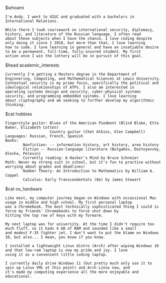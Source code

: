 $whoami

    I'm Andy. I went to UIUC and graduated with a bachelors in International Relations.
    
    While there I took coursework on international security, diplomacy, history, and literature of the Russian language. I often read 
    about these subjects when I have the chance. I love coding despite only doing it since I 2018, but more than that, I love learning
    how to code. I love learning in general and have an insatiable desire to be a permanent, full-time, fully-insured student. My first
    action once I win the lottery will be in pursuit of this goal. 

$head academic_interests

    Currently I'm getting a Masters degree in the Department of Enginnering, Computing, and Mathematical Sciences at Lewis University.
    Contextual security is my prime focus, specifically the political and ideological relationships of ATPs. I also am interested in
    operating systems design and security, cyber-physical systems security, and programming embedded systems. I love learning
    about cryptography and am seeking to further develop my algorithmic thinking. 

$cat hobbies

    Fingerstyle guitar: Blues of the American Piedmont (Blind Blake, Etta Baker, Elizabeth Cotton)
                        Country guitar (Chet Atkins, Glen Campbell)
    Languages: Russian, French, Spanish
    Books:
            Nonfiction: -- information history, art history, area history
            Fiction -- Russian-language literature (Bulgakov, Dostoyevsky, Olesha, Pelevin)
            Currently reading: A Hacker's Mind by Bruce Schneier
    Math: Never my strong suit in school, but it's fun to practice without worrying about grades and deadlines!
            Number Theory: An Introduction to Mathematics by William A. Coppel
            Calculus: Early Transcendentals (8e) by James Stewart

$cat os_hardware

    Like most, my computer journey began on Windows with occassional Mac usage in middle and high school. My first personal laptop 
    was a Chromebook. The most technically sophisticated thing I could is force my friends' Chromebooks to force shut down by 
    hitting the top row of keys with my forearm.

    My next laptop was for university. At the time I didn't require too much fluff, so it hads 4 GB of RAM and sounded like a small
    and modest F-35 fighter jet. I don't want to put the blame on Windows 10, but also... I mean, you know if you know. 

    I installed a lightweight Linux distro (Arch) after wiping Windows 10 and that low-ram laptop is now my pride and joy. I love
    using it as a convenient little coding laptop.

    I currently daily drive Windows 11 (but pretty much only use it to spin up Linux VMs at this point) and Arch Linux now, and
    it's made my computing experience all the more enjoyable and educational. 

<!---
andykeefe/andykeefe is a ✨ special ✨ repository because its `README.md` (this file) appears on your GitHub profile.
You can click the Preview link to take a look at your changes.
--->
